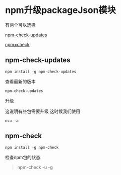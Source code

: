 # npm升级packageJson模块

有两个可以选择

[npm-check-updates](https://github.com/tjunnone/npm-check-updates)

[npm=check](https://github.com/dylang/npm-check)

## npm-check-updates

`npm install -g npm-check-updates`

查看最新的版本

```
npm-check-updates
```

升级

这说明有些包需要升级 这时候我们使用

```
ncu -a
```

## npm-check

`npm install -g npm-check`

检查npm包的状态:

> npm-check -u -g











